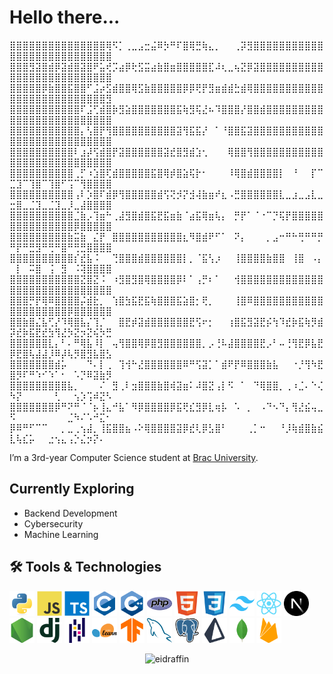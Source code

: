 # Hello there...

⣿⣿⣿⣿⣿⣿⣿⣿⣿⣿⣿⣿⣿⣿⣿⢿⠫⡁⢀⣀⣠⣒⣬⠿⡳⠛⠏⣿⢿⣛⢷⣄⡀⠀⠀⢀⡽⣻⣿⣿⣿⣿⣿⣿⣿⣿⣿⣿⣿⣿⣿⣿⣿⣿⣿⣿⣿⣿⣿⣿⣿⣿⣿⣿⣿
⣿⣿⣿⣻⣽⣿⣾⡿⣽⣾⣿⣽⣿⠟⣥⢞⡩⣴⡿⢗⣫⣭⣴⣷⣿⣶⣿⣿⣿⣿⣿⣏⠼⢆⣀⢦⣝⡿⣽⣿⣿⣿⣿⣿⣿⣿⣿⣿⣿⣿⣿⣿⣿⣿⣿⣿⣿⣿⣿⣿⣿⣿⣿⣿⣿
⣿⣿⣿⣿⣿⡿⣷⣿⣿⣯⣿⣿⠋⣨⡴⣫⣾⣿⣿⢿⣫⣷⣿⣿⣿⣿⣿⡿⡿⢟⡟⣻⣶⣾⣾⣓⣾⢿⣿⣿⣿⣿⣿⣿⣿⣿⣿⣿⣿⣿⣿⣿⣿⣿⣿⣿⣿⣿⣿⣿⣿⣿⣿⣿⣻
⣿⣿⣿⣿⣿⣿⣿⣿⣿⣿⣿⠏⣨⢋⣾⣿⡷⣻⣵⣿⣿⣿⣿⣿⣿⣿⣯⢷⣻⢯⣜⠦⠹⣿⣿⣿⡜⣿⣿⣾⣿⣿⣿⣿⣿⣿⣿⣿⣿⣿⣿⣿⣿⣿⣿⣿⣿⣿⣿⣿⣿⣿⣿⣿⣿
⣿⣿⣿⣿⣿⣿⣿⣿⣿⣿⣿⡄⢣⣿⡟⢻⣿⣿⣿⣿⣿⣿⣿⣿⣿⣿⣽⢻⣯⣯⡜⠀⠁⠘⣿⣿⣯⣽⣿⣿⣿⣿⣿⣿⣿⣿⣿⣿⣿⣿⣿⣿⣿⣿⣿⣿⣿⣿⣿⣿⣿⣿⣿⣿⣿
⣿⣿⣿⣿⣿⣿⣿⣿⣿⣿⠇⣰⡼⢫⣾⣿⡟⣽⣿⣿⣿⣿⣿⣿⣽⣞⣿⣻⣾⣱⢂⠀⠀⠀⢿⣿⣿⢻⣿⣿⣿⣿⣿⣿⣿⣿⣿⣿⣿⣿⣿⣿⣿⣿⣿⣿⣿⣿⣿⣿⣿⣿⣿⣿⣿
⣿⣿⣿⣿⣿⣿⣿⣿⣿⣿⢀⡋⠰⣱⣿⢏⣾⣿⣿⣿⣿⣿⣯⣿⢿⡾⣿⣵⢯⡗⠂⠀⠀⠀⠸⢿⣿⣾⣿⣿⣿⣿⡇⠀⠘⠀⠀⡏⠉⣉⣹⠉⢹⣿⠉⢹⣿⠋⢩⠉⢻⣿⣿⣿⣿
⣿⣿⣿⣿⣿⣿⣿⣿⣿⣿⢠⠇⡱⣿⠏⣾⡿⢻⣿⣿⣿⣿⣿⣾⢫⢝⡺⡝⣺⢼⣷⣶⠞⣆⠠⣛⣿⣿⣿⣿⣿⣿⣇⣀⣰⣀⣠⣇⣀⣒⣿⣀⣈⣹⣀⣈⣹⣀⡸⣀⣼⣿⣿⣿⣿
⣿⣿⣿⣿⣿⣿⣿⣿⣿⣿⣈⣷⡠⢹⣶⠓⢀⣼⣻⣿⣾⣿⣯⣟⣯⣶⣷⠈⣴⣯⢿⣶⢧⡄⠀⡛⡟⠁⠈⠐⠉⡙⢯⡟⣿⣿⣿⣿⣿⣿⣿⣿⣿⣿⣿⣿⣿⣿⣿⡿⣿⣿⣿⣿⣿
⣿⣿⣿⣿⣿⣿⣿⣿⣿⣷⣭⣷⠀⣌⡟⠀⣿⣿⣿⣿⣿⣿⣿⣿⣿⣿⣿⣆⠻⣿⣾⠟⠋⠁⠀⠝⡄⠀⠀⠀⡀⣠⠒⠛⠓⢛⠛⠛⡛⠛⡟⠛⣛⣻⠛⢛⠛⣿⠛⢛⣛⣿⣿⣿⣿
⣿⣿⣿⣿⣿⣿⣿⣿⣿⣿⡎⣞⣧⠨⠀⠀⢙⣿⣿⣿⣾⣿⣿⣿⣿⣿⣿⡇⡀⠈⣯⢣⡰⠀⠀⢸⣿⣿⣿⣿⣷⣿⣿⠀⢸⣿⠀⠠⡄⠀⡇⠀⠭⣿⠀⢨⠀⣻⠀⠨⢽⣿⣿⣿⣿
⣿⣿⣿⣿⣿⣿⣿⣿⣿⣿⣿⣝⣿⣝⠨⠀⠰⣻⣿⣻⣿⢿⣿⣿⣿⣿⡿⠇⠁⢠⡛⠆⠁⠀⠀⢺⣿⣿⣿⣿⣿⣿⣿⣿⣿⣿⣿⣿⣿⣿⣿⣿⣿⣿⣿⣿⣿⣿⣿⣿⣿⣿⣿⣿⣿
⣿⣿⣿⡛⡟⢿⠿⣿⣿⣿⣿⡬⣾⣗⡀⠀⢱⣿⣳⣯⣟⣯⢷⣿⣿⣿⣯⣵⣿⡂⢟⡀⠀⠀⠀⢸⣿⠿⣿⣿⣿⣿⣿⣿⣿⣿⣿⣿⣿⣿⣿⣿⣿⣿⣿⣿⣿⣿⡿⣿⣿⣿⣿⣿⣿
⣿⣿⣷⣿⣌⣧⢋⡜⠹⢿⣿⣧⡌⢹⡈⠀⠀⣿⣟⡾⣽⣾⣿⣿⣿⣿⣿⣿⣟⢫⠖⡂⠀⠀⢰⣿⣯⣻⣽⣟⡮⢳⠹⣞⡷⣯⢷⡻⣾⡽⣞⡷⣯⣟⣞⣳⢻⣜⡳⣝⡲⣝⢮⡳⣛
⣿⣿⣿⣿⣿⣿⣇⡄⠃⠄⠛⢿⣧⠸⡇⠀⢤⢻⣿⣿⢿⡿⣿⣻⣿⣿⣿⣿⣿⣿⡀⡠⢘⠧⣼⣿⣿⣿⣿⣟⡠⠃⠤⢘⢻⣟⡿⣧⣟⡿⣟⣿⢧⣼⣼⡸⠿⡼⢧⡻⣿⣻⣧⣿⣣
⣿⣿⣿⣿⣿⣿⣿⣾⡥⠀⠀⠀⠙⠄⡇⢀⠀⢹⢺⠓⣜⣿⣿⣿⣿⣿⣿⠿⠛⢫⣽⡁⠁⣾⠟⡟⠿⣿⣿⣿⣷⣧⠀⠀⠐⡘⢻⠳⣟⣿⡻⠏⠛⠱⠊⠱⠁⠂⠀⠡⡙⠿⣽⣷⡻
⣿⣿⣿⣿⣿⣿⣿⣿⣿⣧⡀⠀⠀⠀⠌⠀⣻⢀⠇⣲⣿⣿⣿⣷⣿⢾⣽⣶⠅⠼⣿⣝⢠⡇⠫⠀⠁⠀⠙⢿⣿⣿⡀⢀⠰⣈⠄⠑⢌⠳⡝⠀⠀⠀⠀⠀⢃⠀⠀⢢⡱⢩⠾⣝⠣
⣿⣿⣿⣿⣿⣿⣿⡿⠛⠝⠛⠈⠈⡦⢸⣄⠚⣧⠁⠻⡿⣿⣿⣿⣿⡿⣯⢟⣎⣻⡿⣇⢶⡧⠀⠡⠀⡀⠀⠠⠙⠢⠙⡄⢻⣜⣮⢤⣀⠫⠀⠀⠀⠀⠀⠀⠀⠀⣈⠳⠌⠡⠚⣍⠂
⡿⠿⠛⠋⠉⠉⠀⠀⡀⣀⢀⢢⣼⡀⢸⣯⣿⣿⣦⠠⠕⢿⣿⣿⣿⣿⣽⡿⣞⢇⡿⣣⣿⠃⠀⠀⠀⢀⡁⠒⠀⠀⠘⡸⢷⣾⣿⣷⣮⣇⢧⣎⡥⠀⠀⣐⢢⣄⢠⡑⣌⡲⡝⠄⠀

I’m a 3rd-year Computer Science student at [Brac University](https://www.bracu.ac.bd/).

## Currently Exploring
- Backend Development
- Cybersecurity
- Machine Learning

## 🛠️ Tools & Technologies
<p>
  <img src="https://raw.githubusercontent.com/devicons/devicon/master/icons/python/python-original.svg" alt="Python" width="40" height="40"/>
  <img src="https://raw.githubusercontent.com/devicons/devicon/master/icons/javascript/javascript-original.svg" alt="JavaScript" width="40" height="40"/>
  <img src="https://raw.githubusercontent.com/devicons/devicon/master/icons/typescript/typescript-original.svg" alt="TypeScript" width="40" height="40"/>
  <img src="https://raw.githubusercontent.com/devicons/devicon/master/icons/c/c-original.svg" alt="C" width="40" height="40"/>
  <img src="https://raw.githubusercontent.com/devicons/devicon/master/icons/cplusplus/cplusplus-original.svg" alt="Cpp" width="40" height="40"/>
  <img src="https://raw.githubusercontent.com/devicons/devicon/master/icons/php/php-original.svg" alt="C" width="40" height="40"/>  
  <img src="https://raw.githubusercontent.com/devicons/devicon/master/icons/html5/html5-original.svg" alt="HTML5" width="40" height="40"/>
  <img src="https://raw.githubusercontent.com/devicons/devicon/master/icons/css3/css3-original.svg" alt="CSS3" width="40" height="40"/>
  <img src="https://raw.githubusercontent.com/devicons/devicon/master/icons/tailwindcss/tailwindcss-original.svg" alt="Tailwind CSS" width="40" height="40"/>
  <img src="https://raw.githubusercontent.com/devicons/devicon/master/icons/react/react-original.svg" alt="React.js" width="40" height="40"/>
  <img src="https://raw.githubusercontent.com/devicons/devicon/master/icons/nextjs/nextjs-original.svg" alt="Next.js" width="40" height="40"/>
  <img src="https://raw.githubusercontent.com/devicons/devicon/master/icons/nodejs/nodejs-original.svg" alt="Node.js" width="40" height="40"/>
  <img src="https://raw.githubusercontent.com/devicons/devicon/master/icons/django/django-plain.svg" alt="Django" width="40" height="40"/>
  <img src="https://raw.githubusercontent.com/devicons/devicon/master/icons/pandas/pandas-original.svg" alt="Pandas" width="40" height="40"/>
  <img src="https://raw.githubusercontent.com/devicons/devicon/master/icons/scikitlearn/scikitlearn-original.svg" alt="scikitlearn" width="40" height="40"/>
  <img src="https://raw.githubusercontent.com/devicons/devicon/master/icons/tensorflow/tensorflow-original.svg" alt="TensorFlow" width="40" height="40"/>
  <img src="https://raw.githubusercontent.com/devicons/devicon/master/icons/mysql/mysql-original.svg" alt="MySQL" width="40" height="40"/>
  <img src="https://raw.githubusercontent.com/devicons/devicon/master/icons/postgresql/postgresql-original.svg" alt="PostgreSQL" width="40" height="40"/>
  <img src="https://raw.githubusercontent.com/devicons/devicon/master/icons/prisma/prisma-original.svg" alt="MySQL" width="40" height="40"/>
  <img src="https://raw.githubusercontent.com/devicons/devicon/master/icons/mongodb/mongodb-original.svg" alt="MongoDB" width="40" height="40"/>
  <img src="https://raw.githubusercontent.com/devicons/devicon/master/icons/firebase/firebase-plain.svg" alt="Firebase" width="40" height="40"/>
</p>

<p align="center">
  <img src="https://github-readme-stats.vercel.app/api/top-langs?username=eidraffin&show_icons=true&locale=en&layout=compact&theme=github_dark" alt="eidraffin" />
</p>

